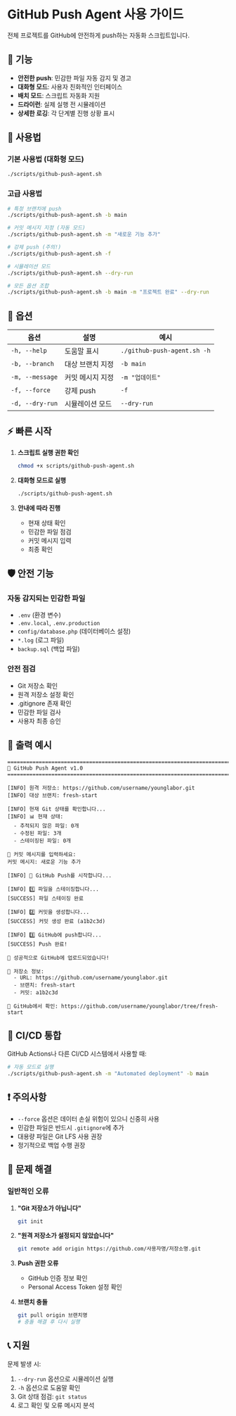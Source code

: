# GitHub Push Agent 사용 가이드

전체 프로젝트를 GitHub에 안전하게 push하는 자동화 스크립트입니다.

## 🚀 기능

- **안전한 push**: 민감한 파일 자동 감지 및 경고
- **대화형 모드**: 사용자 친화적인 인터페이스
- **배치 모드**: 스크립트 자동화 지원
- **드라이런**: 실제 실행 전 시뮬레이션
- **상세한 로깅**: 각 단계별 진행 상황 표시

## 📖 사용법

### 기본 사용법 (대화형 모드)
```bash
./scripts/github-push-agent.sh
```

### 고급 사용법
```bash
# 특정 브랜치에 push
./scripts/github-push-agent.sh -b main

# 커밋 메시지 지정 (자동 모드)
./scripts/github-push-agent.sh -m "새로운 기능 추가"

# 강제 push (주의!)
./scripts/github-push-agent.sh -f

# 시뮬레이션 모드
./scripts/github-push-agent.sh --dry-run

# 모든 옵션 조합
./scripts/github-push-agent.sh -b main -m "프로젝트 완료" --dry-run
```

## 🔧 옵션

| 옵션 | 설명 | 예시 |
|------|------|------|
| `-h, --help` | 도움말 표시 | `./github-push-agent.sh -h` |
| `-b, --branch` | 대상 브랜치 지정 | `-b main` |
| `-m, --message` | 커밋 메시지 지정 | `-m "업데이트"` |
| `-f, --force` | 강제 push | `-f` |
| `-d, --dry-run` | 시뮬레이션 모드 | `--dry-run` |

## ⚡ 빠른 시작

1. **스크립트 실행 권한 확인**
   ```bash
   chmod +x scripts/github-push-agent.sh
   ```

2. **대화형 모드로 실행**
   ```bash
   ./scripts/github-push-agent.sh
   ```

3. **안내에 따라 진행**
   - 현재 상태 확인
   - 민감한 파일 점검
   - 커밋 메시지 입력
   - 최종 확인

## 🛡️ 안전 기능

### 자동 감지되는 민감한 파일
- `.env` (환경 변수)
- `.env.local`, `.env.production`
- `config/database.php` (데이터베이스 설정)
- `*.log` (로그 파일)
- `backup.sql` (백업 파일)

### 안전 점검
- Git 저장소 확인
- 원격 저장소 설정 확인
- .gitignore 존재 확인
- 민감한 파일 검사
- 사용자 최종 승인

## 📝 출력 예시

```
=======================================================================
🚀 GitHub Push Agent v1.0
=======================================================================

[INFO] 원격 저장소: https://github.com/username/younglabor.git
[INFO] 대상 브랜치: fresh-start

[INFO] 현재 Git 상태를 확인합니다...
[INFO] 📊 현재 상태:
  - 추적되지 않은 파일: 0개
  - 수정된 파일: 3개
  - 스테이징된 파일: 0개

📝 커밋 메시지를 입력하세요:
커밋 메시지: 새로운 기능 추가

[INFO] 🚀 GitHub Push를 시작합니다...

[INFO] 1️⃣ 파일을 스테이징합니다...
[SUCCESS] 파일 스테이징 완료

[INFO] 2️⃣ 커밋을 생성합니다...
[SUCCESS] 커밋 생성 완료 (a1b2c3d)

[INFO] 3️⃣ GitHub에 push합니다...
[SUCCESS] Push 완료!

🎉 성공적으로 GitHub에 업로드되었습니다!

📍 저장소 정보:
  - URL: https://github.com/username/younglabor.git
  - 브랜치: fresh-start
  - 커밋: a1b2c3d

🔗 GitHub에서 확인: https://github.com/username/younglabor/tree/fresh-start
```

## 🔄 CI/CD 통합

GitHub Actions나 다른 CI/CD 시스템에서 사용할 때:

```bash
# 자동 모드로 실행
./scripts/github-push-agent.sh -m "Automated deployment" -b main
```

## ❗ 주의사항

- `--force` 옵션은 데이터 손실 위험이 있으니 신중히 사용
- 민감한 파일은 반드시 `.gitignore`에 추가
- 대용량 파일은 Git LFS 사용 권장
- 정기적으로 백업 수행 권장

## 🐛 문제 해결

### 일반적인 오류

1. **"Git 저장소가 아닙니다"**
   ```bash
   git init
   ```

2. **"원격 저장소가 설정되지 않았습니다"**
   ```bash
   git remote add origin https://github.com/사용자명/저장소명.git
   ```

3. **Push 권한 오류**
   - GitHub 인증 정보 확인
   - Personal Access Token 설정 확인

4. **브랜치 충돌**
   ```bash
   git pull origin 브랜치명
   # 충돌 해결 후 다시 실행
   ```

## 📞 지원

문제 발생 시:
1. `--dry-run` 옵션으로 시뮬레이션 실행
2. `-h` 옵션으로 도움말 확인
3. Git 상태 점검: `git status`
4. 로그 확인 및 오류 메시지 분석